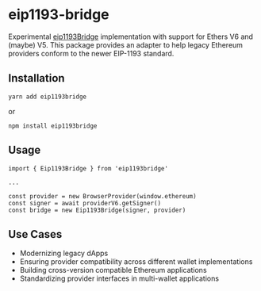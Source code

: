 # eip1193-bridge

Experimental [eip1193Bridge](https://github.com/ethers-io/ethers.js/blob/ethers-v5-beta/packages/experimental/src.ts/eip1193-bridge.ts) implementation with support for Ethers V6 and (maybe) V5. This package provides an adapter to help legacy Ethereum providers conform to the newer EIP-1193 standard.

## Installation

```
yarn add eip1193bridge
```

or

```
npm install eip1193bridge
```

## Usage

```
import { Eip1193Bridge } from 'eip1193bridge'

...

const provider = new BrowserProvider(window.ethereum)
const signer = await providerV6.getSigner()
const bridge = new Eip1193Bridge(signer, provider)
```

## Use Cases

- Modernizing legacy dApps
- Ensuring provider compatibility across different wallet implementations
- Building cross-version compatible Ethereum applications
- Standardizing provider interfaces in multi-wallet applications

